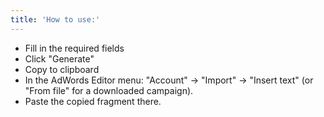 ```yaml
---
title: 'How to use:'
---
```


- Fill in the required fields
- Click "Generate"
- Copy to clipboard
- In the AdWords Editor menu: "Account" -> "Import" -> "Insert text" (or "From file" for a downloaded campaign).
- Paste the copied fragment there.
